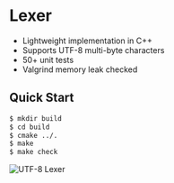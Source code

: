 # Lexer

* Lightweight implementation in C++
* Supports UTF-8 multi-byte characters
* 50+ unit tests
* Valgrind memory leak checked

## Quick Start

```bash
$ mkdir build
$ cd build
$ cmake ../.
$ make
$ make check
```

<img src="https://i.imgur.com/vlDxfo2.png" alt="UTF-8 Lexer"/>
